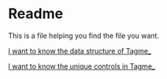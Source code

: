 # Readme

This is a file helping you find the file you want.

[I want to know the data structure of Tagme_](https://github.com/ShimizuTheLotus/Tagme_/blob/main/Documents/How%20Tagme_%20works.md)

[I want to know the unique controls in Tagme_](https://github.com/ShimizuTheLotus/Tagme_/tree/main/Documents/Controls)
